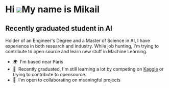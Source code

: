 Hi ![](https://user-images.githubusercontent.com/18350557/176309783-0785949b-9127-417c-8b55-ab5a4333674e.gif)My name is Mikail
======================================================================================================================================

Recently graduated student in AI
--------------------------------

Holder of an Engineer's Degree and a Master of Science in AI, I have experience in both research and industry. While job hunting, I'm trying to contribute to open source and learn new stuff in Machine Learning.

*   🌍  I'm based near Paris
*   🧠  Recently graduated, I'm still learning a lot by competing on [Kaggle](https://www.kaggle.com/mikailduzenli) or trying to contribute to opensource.
*   🤝  I'm open to collaborating on meaningful projects
